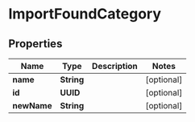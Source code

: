 

# ImportFoundCategory


## Properties

| Name | Type | Description | Notes |
|------------ | ------------- | ------------- | -------------|
|**name** | **String** |  |  [optional] |
|**id** | **UUID** |  |  [optional] |
|**newName** | **String** |  |  [optional] |



